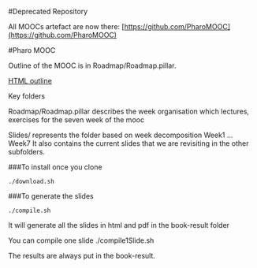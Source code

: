 #Deprecated Repository

All MOOCs artefact are now there: [https://github.com/PharoMOOC](https://github.com/PharoMOOC)

#Pharo MOOC

Outline of the MOOC is in Roadmap/Roadmap.pillar.

[HTML outline](https://ci.inria.fr/pharo-contribution/job/PharoMooc/lastSuccessfulBuild/artifact/book-result/Roadmap/Roadmap.html)


Key folders

Roadmap/Roadmap.pillar describes the week organisation
	which lectures, exercises for the seven week of the mooc

Slides/ represents the folder based on week decomposition
	Week1
	...
	Week7
It also contains the current slides that we are revisiting in the other subfolders. 


###To install once you clone

	./download.sh

###To generate the slides

	./compile.sh

It will generate all the slides in html and pdf in the book-result folder

You can compile one slide
	./compile1Slide.sh

The results are always put in the book-result. 

